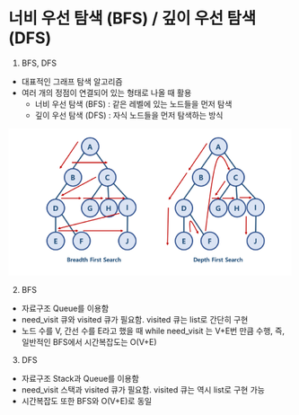 # 너비 우선 탐색 (BFS) / 깊이 우선 탐색 (DFS)

1. BFS, DFS
- 대표적인 그래프 탐색 알고리즘
- 여러 개의 정점이 연결되어 있는 형태로 나올 때 활용
    - 너비 우선 탐색 (BFS) : 같은 레벨에 있는 노드들을 먼저 탐색
    - 깊이 우선 탐색 (DFS) : 자식 노드들을 먼저 탐색하는 방식

![DFS,BFS](./bfs_dfs.PNG)

2. BFS
- 자료구조 Queue를 이용함
- need_visit 큐와 visited 큐가 필요함. visited 큐는 list로 간단히 구현
- 노드 수를 V, 간선 수를 E라고 했을 때 while need_visit 는 V+E번 만큼 수행, 즉, 일반적인 BFS에서 시간복잡도는 O(V+E)

3. DFS
- 자료구조 Stack과 Queue를 이용함
- need_visit 스택과 visited 큐가 필요함. visited 큐는 역시 list로 구현 가능
- 시간복잡도 또한 BFS와 O(V+E)로 동일